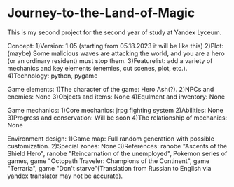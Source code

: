 # Journey-to-the-Land-of-Magic
This is my second project for the second year of study at Yandex Lyceum.

Concept:
    1)Version: 1.05 (starting from 05.18.2023 it will be like this)
    2)Plot: (maybe) Some malicious waves are attacking the world, and you are a hero (or an ordinary resident) must stop them.
    3)Featurelist: add a variety of mechanics and key elements (enemies, cut scenes, plot, etc.).
    4)Technology: python, pygame

Game elements:
    1)The character of the game: Hero Ash(?).
    2)NPCs and enemies: None
    3)Objects and items: None
    4)Equlment and inventory: None

Game mechanics:
    1)Core mechanics: jrpg fighting system
    2)Abilities: None
    3)Progress and conservation: Will be soon
    4)The relationship of mechanics: None

Environment design:
    1)Game map: Full random generation with possible customization.
    2)Special zones: None
    3)References: ranobe "Ascents of the Shield Hero", ranobe "Reincarnation of the unemployed", Pokemon series of games, game "Octopath Traveler: Champions of the Continent", game "Terraria", game "Don't starve"(Translation from Russian to English via yandex translator may not be accurate).
